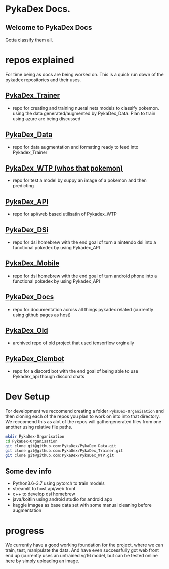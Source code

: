 # PykaDex Docs.
## Welcome to PykaDex Docs

Gotta classify them all.

# repos explained
For time being as docs are being worked on.  This is a quick run down of the pykadex repositories and their uses.

## [PykaDex_Trainer](https://github.com/PykaDex/PykaDex_Trainer)
- repo for creating and training nueral nets models to classify pokemon. using the data generated/augmented by PykaDex_Data. Plan to train using azure are being discussed

## [PykaDex_Data](https://github.com/PykaDex/PykaDex_Data/)
- repo for data augmentation and formating ready to feed into Pykadex_Trainer

## [PykaDex_WTP (whos that pokemon)](https://github.com/PykaDex/PykaDex_WTP/)
- repo for test a model by suppy an image of a pokemon and then predicting

## [PykaDex_API](https://github.com/PykaDex/PykaDex_API/)
- repo for api/web based utilisatin of Pykadex_WTP

## [PykaDex_DSi](https://github.com/PykaDex/PykaDex_DSi/)
- repo for dsi homebrew with the end goal of turn a nintendo dsi into a functional pokedex by using Pykadex_API

## [PykaDex_Mobile](https://github.com/PykaDex/PykaDex_Mobile/)
- repo for dsi homebrew with the end goal of turn android phone into a functional pokedex by using Pykadex_API

## [PykaDex_Docs](https://github.com/PykaDex/PykaDex_Docs/)
- repo for documentation across all things pykadex related (currently using github pages as host)

## [PykaDex_Old](https://github.com/PykaDex/PykaDex_Old/)
- archived repo of old project that used tensorflow orginally

## [PykaDex_Clembot](https://github.com/PykaDex/PykaDex_Clembot/)
- repo for a discord bot with the end goal of being able to use Pykadex_api though discord chats

# Dev Setup
For development we reccomend creating a folder `PykaDex-Organisation` and then cloning each of the repos you plan to work on into into that directory. We reccomend this as alot of the repos will gathergenerated files from one another using relative file paths.

```bash
mkdir PykaDex-Organisation
cd PykaDex-Organisation
git clone git@github.com:PykaDex/PykaDex_Data.git
git clone git@github.com:PykaDex/PykaDex_Trainer.git
git clone git@github.com:PykaDex/PykaDex_WTP.git
```

## Some dev info
- Python3.6-3.7 using pytorch to train models
- streamlit to host api/web front
- c++ to develop dsi homebrew
- java/koitlin using android studio for android app
- kaggle images as base data set with some manual cleaning before augmentation

# progress
We currently have a good working foundation for the project, where we can train, test, manipulate the data. And have even successfully got web front end up (currently uses an untrained vg16 model, but can be tested online [here](https://share.streamlit.io/pykadex/pykadex_api/main) by simply uploading an image.
